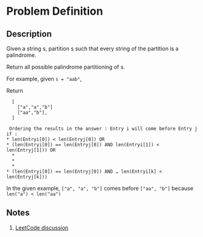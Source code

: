 # Problem Definition

## Description

Given a string s, partition s such that every string of the partition is a palindrome.

Return all possible palindrome partitioning of s.

For example, given `s = "aab"`,

Return

```plaintext
  [
    ["a","a","b"]
    ["aa","b"],
  ]
```

```plaintext
 Ordering the results in the answer : Entry i will come before Entry j if :
* len(Entryi[0]) < len(Entryj[0]) OR
* (len(Entryi[0]) == len(Entryj[0]) AND len(Entryi[1]) < len(Entryj[1])) OR
  *
  *
  *
* (len(Entryi[0]) == len(Entryj[0]) AND … len(Entryi[k] < len(Entryj[k]))
```

In the given example,
`["a", "a", "b"]` comes before `["aa", "b"]` because `len("a") < len("aa")`

## Notes

1. [LeetCode discussion](https://leetcode.com/problems/palindrome-partitioning/discuss/41963/Java:-Backtracking-solution.)